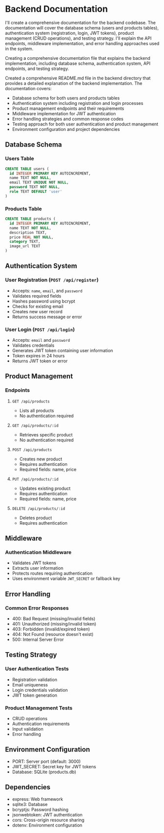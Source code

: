 # Backend Documentation
I'll create a comprehensive documentation for the backend codebase. The documentation will cover the database schema (users and products tables), authentication system (registration, login, JWT tokens), product management (CRUD operations), and testing strategy. I'll explain the API endpoints, middleware implementation, and error handling approaches used in the system.

Creating a comprehensive documentation file that explains the backend implementation, including database schema, authentication system, API endpoints, and testing strategy.

Created a comprehensive README.md file in the backend directory that provides a detailed explanation of the backend implementation. The documentation covers:

- Database schema for both users and products tables
- Authentication system including registration and login processes
- Product management endpoints and their requirements
- Middleware implementation for JWT authentication
- Error handling strategies and common response codes
- Testing approach for both user authentication and product management
- Environment configuration and project dependencies

## Database Schema

### Users Table
```sql
CREATE TABLE users (
  id INTEGER PRIMARY KEY AUTOINCREMENT,
  name TEXT NOT NULL,
  email TEXT UNIQUE NOT NULL,
  password TEXT NOT NULL,
  role TEXT DEFAULT 'user'
)
```

### Products Table
```sql
CREATE TABLE products (
  id INTEGER PRIMARY KEY AUTOINCREMENT,
  name TEXT NOT NULL,
  description TEXT,
  price REAL NOT NULL,
  category TEXT,
  image_url TEXT
)
```

## Authentication System

### User Registration (`POST /api/register`)
- Accepts: `name`, `email`, and `password`
- Validates required fields
- Hashes password using bcrypt
- Checks for existing email
- Creates new user record
- Returns success message or error

### User Login (`POST /api/login`)
- Accepts: `email` and `password`
- Validates credentials
- Generates JWT token containing user information
- Token expires in 24 hours
- Returns JWT token or error

## Product Management

### Endpoints
1. `GET /api/products`
   - Lists all products
   - No authentication required

2. `GET /api/products/:id`
   - Retrieves specific product
   - No authentication required

3. `POST /api/products`
   - Creates new product
   - Requires authentication
   - Required fields: name, price

4. `PUT /api/products/:id`
   - Updates existing product
   - Requires authentication
   - Required fields: name, price

5. `DELETE /api/products/:id`
   - Deletes product
   - Requires authentication

## Middleware

### Authentication Middleware
- Validates JWT tokens
- Extracts user information
- Protects routes requiring authentication
- Uses environment variable `JWT_SECRET` or fallback key

## Error Handling

### Common Error Responses
- 400: Bad Request (missing/invalid fields)
- 401: Unauthorized (missing/invalid token)
- 403: Forbidden (invalid/expired token)
- 404: Not Found (resource doesn't exist)
- 500: Internal Server Error

## Testing Strategy

### User Authentication Tests
- Registration validation
- Email uniqueness
- Login credentials validation
- JWT token generation

### Product Management Tests
- CRUD operations
- Authentication requirements
- Input validation
- Error handling

## Environment Configuration
- PORT: Server port (default: 3000)
- JWT_SECRET: Secret key for JWT tokens
- Database: SQLite (products.db)

## Dependencies
- express: Web framework
- sqlite3: Database
- bcryptjs: Password hashing
- jsonwebtoken: JWT authentication
- cors: Cross-origin resource sharing
- dotenv: Environment configuration
